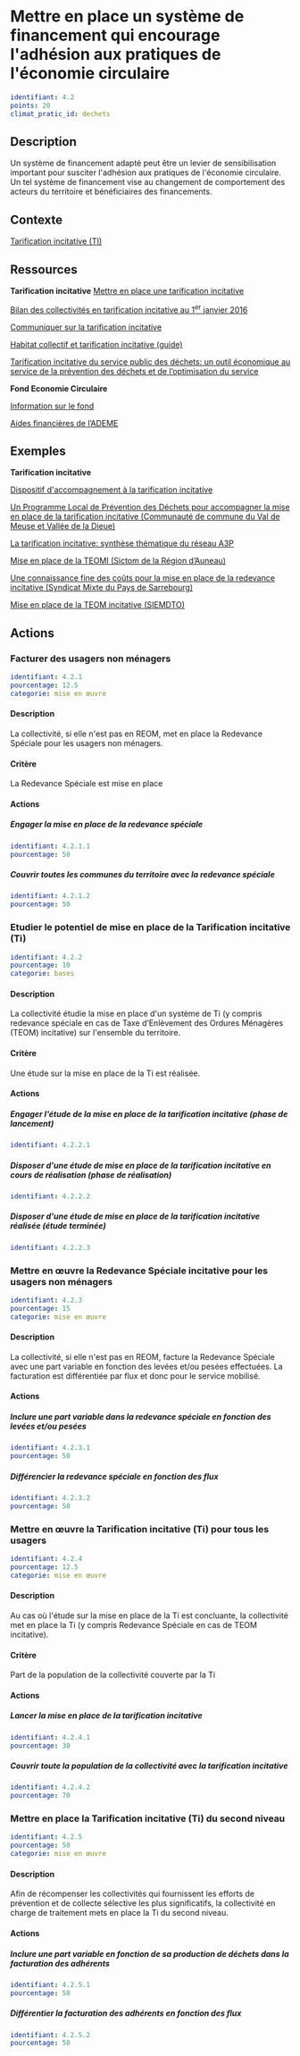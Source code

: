 # Mettre en place un système de financement qui encourage l'adhésion aux pratiques de l'économie circulaire
```yaml
identifiant: 4.2
points: 20
climat_pratic_id: dechets
```
## Description
Un système de financement adapté peut être un levier de sensibilisation important pour susciter l'adhésion aux pratiques de l'économie circulaire. Un tel système de financement vise au changement de comportement des acteurs du territoire et bénéficiaires des financements.

## Contexte

<a href="https://expertises.ademe.fr/dossier/modes-financement-service-public-gestion-dechets/tarification-incitative-ti">Tarification incitative (TI)</a>

## Ressources

**Tarification incitative**
<a href="https://normandie.ademe.fr/collectivites-et-secteur-public/integrer-lenvironnement-dans-mes-domaines-dintervention/reduire-la/mettre-en-place-une-tarification-incitative">Mettre en place une tarification incitative</a>

<a href="https://www.ademe.fr/bilan-collectivites-tarification-incitative-1er-janvier-2016">Bilan des collectivités en tarification incitative au 1<sup>er</sup> janvier 2016</a>

<a href="https://www.ademe.fr/communiquer-tarification-incitative">Communiquer sur la tarification incitative</a>

<a href="https://www.ademe.fr/habitat-collectif-tarification-incitative-pourquoi-comment">Habitat collectif et tarification incitative (guide)</a>

<a href="https://www.ademe.fr/tarification-incitative-service-public-dechets">Tarification incitative du service public des déchets: un outil économique au service de la prévention des déchets et de l’optimisation du service</a>

**Fond Economie Circulaire**

<a href="https://www.ademe.fr/expertises/dechets/passer-a-laction/fonds-economie-circulaire">Information sur le fond</a>

<a href="https://www.ademe.fr/dossier/aides-lademe/aides-financieres-lademe">Aides financières de l’ADEME</a>

## Exemples

**Tarification incitative**

<a href="https://www.optigede.ademe.fr/fiche/dispositif-daccompagnement-la-tarification-incitative">Dispositif
d'accompagnement à la tarification incitative</a>

<a href="https://www.optigede.ademe.fr/fiche/un-programme-local-de-prevention-des-dechets-pour-accompagner-la-mise-en-place-de-la">Un Programme Local de Prévention des Déchets pour accompagner la mise en place de la tarification incitative (Communauté de commune du Val de Meuse et Vallée de la Dieue)</a>

<a href="https://librairie.ademe.fr/dechets-economie-circulaire/1073-tarification-incitative.html">La tarification incitative: synthèse thématique du réseau A3P</a>

<a href="https://www.optigede.ademe.fr/fiche/mise-en-place-de-la-teomi">Mise en place de la TEOMI (Sictom de la Région d’Auneau)</a>

<a href="https://www.optigede.ademe.fr/fiche/une-connaissance-fine-des-couts-pour-la-mise-en-place-de-la-redevance-incitative">Une connaissance fine des coûts pour la mise en place de la redevance incitative (Syndicat Mixte du Pays de Sarrebourg)</a>

<a href="https://www.optigede.ademe.fr/fiche/mise-en-place-de-la-teom-incitative">Mise en place de la TEOM incitative (SIEMDTO)</a>


## Actions
### Facturer des usagers non ménagers
```yaml
identifiant: 4.2.1
pourcentage: 12.5
categorie: mise en œuvre
```
#### Description
La collectivité, si elle n'est pas en REOM, met en place la Redevance Spéciale pour les usagers non ménagers.

#### Critère
La Redevance Spéciale est mise en place


#### Actions
##### Engager la mise en place de la redevance spéciale
```yaml
identifiant: 4.2.1.1
pourcentage: 50
```

##### Couvrir toutes les communes du territoire avec la redevance spéciale
```yaml
identifiant: 4.2.1.2
pourcentage: 50
```


### Etudier le potentiel de mise en place de la Tarification incitative (Ti)
```yaml
identifiant: 4.2.2
pourcentage: 10
categorie: bases
```
#### Description
La collectivité étudie la mise en place d'un système de Ti (y compris redevance spéciale en cas de Taxe d’Enlèvement des Ordures Ménagères (TEOM) incitative) sur l'ensemble du territoire.

#### Critère
Une étude sur la mise en place de la Ti est réalisée.

#### Actions
##### Engager l'étude de la mise en place de la tarification incitative (phase de lancement)
```yaml
identifiant: 4.2.2.1
```

##### Disposer d'une étude de mise en place de la tarification incitative en cours de réalisation (phase de réalisation)
```yaml
identifiant: 4.2.2.2
```

##### Disposer d'une étude de mise en place de la tarification incitative réalisée (étude terminée)
```yaml
identifiant: 4.2.2.3
```


### Mettre en œuvre la Redevance Spéciale incitative pour les usagers non ménagers
```yaml
identifiant: 4.2.3
pourcentage: 15
categorie: mise en œuvre
```
#### Description
La collectivité, si elle n'est pas en REOM, facture la Redevance Spéciale avec une part variable en fonction des levées et/ou pesées effectuées.
La facturation est différentiée par flux et donc pour le service mobilisé.

#### Actions
##### Inclure une part variable dans la redevance spéciale en fonction des levées et/ou pesées
```yaml
identifiant: 4.2.3.1
pourcentage: 50
```

##### Différencier la redevance spéciale en fonction des flux
```yaml
identifiant: 4.2.3.2
pourcentage: 50
```


### Mettre en œuvre la Tarification incitative (Ti) pour tous les usagers
```yaml
identifiant: 4.2.4
pourcentage: 12.5
categorie: mise en œuvre
```
#### Description
Au cas où l'étude sur la mise en place de la Ti est concluante, la collectivité met en place la Ti (y compris Redevance Spéciale en cas de TEOM incitative).

#### Critère
Part de la population de la collectivité couverte par la Ti


#### Actions
##### Lancer la mise en place de la tarification incitative
```yaml
identifiant: 4.2.4.1
pourcentage: 30
```

##### Couvrir toute la population de la collectivité avec la tarification incitative
```yaml
identifiant: 4.2.4.2
pourcentage: 70
```


### Mettre en place la Tarification incitative (Ti) du second niveau
```yaml
identifiant: 4.2.5
pourcentage: 50
categorie: mise en œuvre
```
#### Description
Afin de récompenser les collectivités qui fournissent les efforts de prévention et de collecte sélective les plus significatifs, la collectivité en charge de traitement mets en place la Ti du second niveau.


#### Actions
##### Inclure une part variable en fonction de sa production de déchets dans la facturation des adhérents
```yaml
identifiant: 4.2.5.1
pourcentage: 50
```

##### Différentier la facturation des adhérents en fonction des flux
```yaml
identifiant: 4.2.5.2
pourcentage: 50
```

